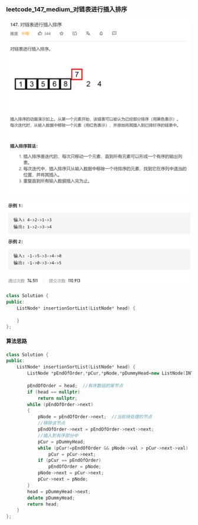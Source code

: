### leetcode_147_medium_对链表进行插入排序

![image-20210202191109476](leetcode_147_medium_对链表进行插入排序.assets/image-20210202191109476.png)

![image-20210202191127182](leetcode_147_medium_对链表进行插入排序.assets/image-20210202191127182.png)

```c++
class Solution {
public:
    ListNode* insertionSortList(ListNode* head) {

    }
};
```

#### 算法思路

```c++
class Solution {
public:
	ListNode* insertionSortList(ListNode* head) {
		ListNode *pEndOfOrder,*pCur,*pNode,*pDummyHead=new ListNode(INT_MIN,head);

		pEndOfOrder = head;  //有序数组的尾节点
		if (head == nullptr)
			return nullptr;
		while (pEndOfOrder->next)
		{
			pNode = pEndOfOrder->next;  //当前待处理的节点
			//移除该节点
			pEndOfOrder->next = pEndOfOrder->next->next;
			//插入到有序部分中
			pCur = pDummyHead;
			while (pCur!=pEndOfOrder && pNode->val > pCur->next->val)  //找到pCur的位置，使得pNode刚好可以插到pCur后面
				pCur = pCur->next;
			if (pCur == pEndOfOrder)
				pEndOfOrder = pNode;
			pNode->next = pCur->next;
			pCur->next = pNode;
		}
		head = pDummyHead->next;
		delete pDummyHead;
		return head;
	}
};
```

